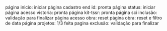 página inicio: iniciar
página cadastro end id: pronta
página status: iniciar
página acesso vistoria: pronta
página kit-tssr: pronta
página sci inclusão: validação para finalizar
página acesso obra: reset
página obra: reset e filtro de data
página projetos: 1/3 feita
pagina exclusão: validação para finalizar 


